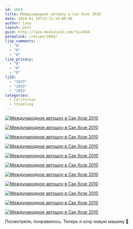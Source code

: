 ```yaml
---
id: 1664
title: Международное автошоу в Сан Хозе 2010
date: 2010-01-10T22:21:14-08:00
author: lana
layout: post
guid: http://lana.moskalyuk.com/?p=1664
permalink: /recipe/1664/
ljxp_comments:
  - "0"
  - "0"
  - "0"
ljxp_privacy:
  - "0"
  - "0"
  - "0"
ljID:
  - "1033"
  - "1033"
  - "1033"
categories:
  - California
  - traveling
---
```

<a class="flickr-image alignnone" title="Международное автошоу в Сан Хозе 2010" href="http://www.flickr.com/photos/67405678@N00/4258980898/" target="_blank"><img src="http://farm3.static.flickr.com/2789/4258980898_824a774460.jpg" alt="Международное автошоу в Сан Хозе 2010" /></a>

<a class="flickr-image alignnone" title="Международное автошоу в Сан Хозе 2010" href="http://www.flickr.com/photos/67405678@N00/4258980518/" target="_blank"><img src="http://farm5.static.flickr.com/4071/4258980518_07a1014b70.jpg" alt="Международное автошоу в Сан Хозе 2010" /></a>

<a class="flickr-image alignnone" title="Международное автошоу в Сан Хозе 2010" href="http://www.flickr.com/photos/67405678@N00/4258221513/" target="_blank"><img src="http://farm3.static.flickr.com/2750/4258221513_334f8a1688.jpg" alt="Международное автошоу в Сан Хозе 2010" /></a>

<a class="flickr-image alignnone" title="Международное автошоу в Сан Хозе 2010" href="http://www.flickr.com/photos/67405678@N00/4258979350/" target="_blank"><img src="http://farm5.static.flickr.com/4028/4258979350_888dd4212b.jpg" alt="Международное автошоу в Сан Хозе 2010" /></a>

<a class="flickr-image alignnone" title="Международное автошоу в Сан Хозе 2010" href="http://www.flickr.com/photos/67405678@N00/4258220495/" target="_blank"><img src="http://farm5.static.flickr.com/4028/4258220495_c6c32cfea1.jpg" alt="Международное автошоу в Сан Хозе 2010" /></a>

<a class="flickr-image alignnone" title="Международное автошоу в Сан Хозе 2010" href="http://www.flickr.com/photos/67405678@N00/4258978244/" target="_blank"><img src="http://farm5.static.flickr.com/4024/4258978244_cb58b5f6c5.jpg" alt="Международное автошоу в Сан Хозе 2010" /></a>

<a class="flickr-image alignnone" title="Международное автошоу в Сан Хозе 2010" href="http://www.flickr.com/photos/67405678@N00/4258219627/" target="_blank"><img src="http://farm3.static.flickr.com/2716/4258219627_af7bb0d5dd.jpg" alt="Международное автошоу в Сан Хозе 2010" /></a>

<a class="flickr-image alignnone" title="Международное автошоу в Сан Хозе 2010" href="http://www.flickr.com/photos/67405678@N00/4258218323/" target="_blank"><img src="http://farm3.static.flickr.com/2755/4258218323_cc2f18b906.jpg" alt="Международное автошоу в Сан Хозе 2010" /></a>

<a class="flickr-image alignnone" title="Международное автошоу в Сан Хозе 2010" href="http://www.flickr.com/photos/67405678@N00/4258976036/" target="_blank"><img src="http://farm3.static.flickr.com/2730/4258976036_75c18f09d4.jpg" alt="Международное автошоу в Сан Хозе 2010" /></a>

<a class="flickr-image alignnone" title="Международное автошоу в Сан Хозе 2010" href="http://www.flickr.com/photos/67405678@N00/4258215865/" target="_blank"><img src="http://farm3.static.flickr.com/2749/4258215865_b2982102f9.jpg" alt="Международное автошоу в Сан Хозе 2010" /></a>

<a class="flickr-image alignnone" title="Международное автошоу в Сан Хозе 2010" href="http://www.flickr.com/photos/67405678@N00/4258223017/" target="_blank"><img src="http://farm5.static.flickr.com/4041/4258223017_35f62e8993.jpg" alt="Международное автошоу в Сан Хозе 2010" /></a>

Посмотрели, понравилось. Теперь я хочу новую машину 🙂